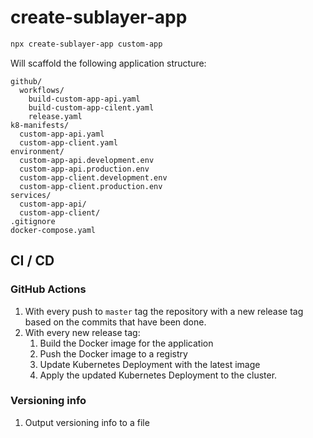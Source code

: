 # create-sublayer-app

```bash
npx create-sublayer-app custom-app
```

Will scaffold the following application structure:

```
github/
  workflows/
    build-custom-app-api.yaml
    build-custom-app-cilent.yaml
    release.yaml
k8-manifests/
  custom-app-api.yaml
  custom-app-client.yaml
environment/
  custom-app-api.development.env
  custom-app-api.production.env
  custom-app-client.development.env
  custom-app-client.production.env
services/
  custom-app-api/
  custom-app-client/
.gitignore
docker-compose.yaml
```

## CI / CD

### GitHub Actions

1. With every push to `master` tag the repository with a new release tag based on the commits that have been done.
2. With every new release tag:
   1. Build the Docker image for the application 
   2. Push the Docker image to a registry
   3. Update Kubernetes Deployment with the latest image
   4. Apply the updated Kubernetes Deployment to the cluster. 

### Versioning info

1. Output versioning info to a file